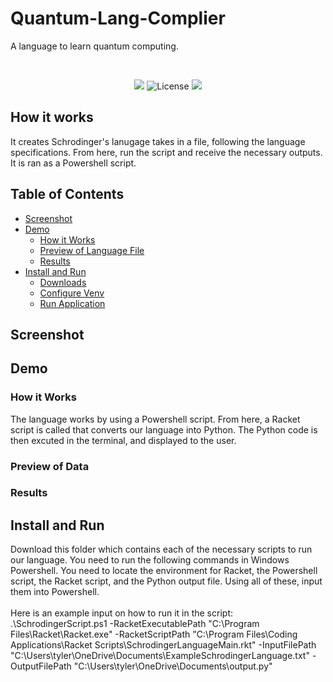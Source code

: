 # Quantum-Lang-Complier
A language to learn quantum computing.

<br>
<p align="center">
  <a alt="Contributors"> <img src="https://img.shields.io/badge/Contributors-4-blue" /></a>
  <img src="https://img.shields.io/badge/Development_Stage-Released-orange"
  <a href="https://github.com/BabyKangaroo117/Frugl-APP/graphs/contributors" alt="License">
        <img src="https://img.shields.io/badge/License-MIT-green" /></a>
</p>

## How it works
It creates Schrodinger's lanugage takes in a file, following the language specifications. From here, run the script and receive the necessary outputs. It is ran as a Powershell script. 

## Table of Contents

- [Screenshot](#screenshot)
- [Demo](#demo)
  - [How it Works](#how-it-works)
  - [Preview of Language File](#preview-of-language-file)
  - [Results](#results)
- [Install and Run](#install-and-run)
  - [Downloads](#downloads)
  - [Configure Venv](#configure-venv)
  - [Run Application](#run-application)
 
## Screenshot

## Demo

### How it Works
The language works by using a Powershell script. From here, a Racket script is called that converts our language into Python. The Python code is then excuted in the terminal, and displayed to the user.


### Preview of Data

### Results

## Install and Run
Download this folder which contains each of the necessary scripts to run our language.
You need to run the following commands in Windows Powershell. You need to locate the environment for Racket, the Powershell script, the Racket script, and the Python output file. Using all of these, input them into Powershell. <br> <br>
Here is an example input on how to run it in the script: <br>
.\SchrodingerScript.ps1 -RacketExecutablePath "C:\Program Files\Racket\Racket.exe" -RacketScriptPath "C:\Program Files\Coding Applications\Racket Scripts\SchrodingerLanguageMain.rkt" -InputFilePath "C:\Users\tyler\OneDrive\Documents\ExampleSchrodingerLanguage.txt" -OutputFilePath "C:\Users\tyler\OneDrive\Documents\output.py"
